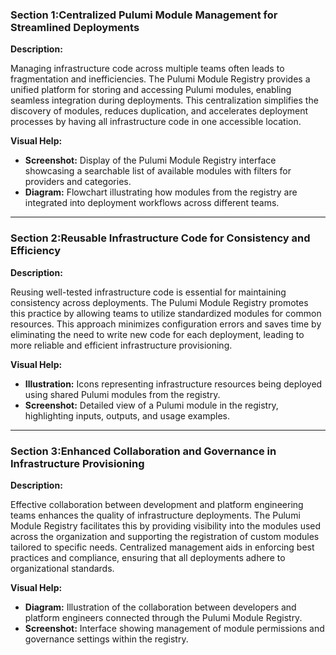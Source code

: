 ###  Section 1:**Centralized Pulumi Module Management for Streamlined Deployments**

**Description:**

Managing infrastructure code across multiple teams often leads to fragmentation and inefficiencies. The Pulumi Module
Registry provides a unified platform for storing and accessing Pulumi modules, enabling seamless integration during
deployments. This centralization simplifies the discovery of modules, reduces duplication, and accelerates deployment
processes by having all infrastructure code in one accessible location.

**Visual Help:**

- **Screenshot:** Display of the Pulumi Module Registry interface showcasing a searchable list of available modules with
  filters for providers and categories.
- **Diagram:** Flowchart illustrating how modules from the registry are integrated into deployment workflows across
  different teams.

---

###  Section 2:**Reusable Infrastructure Code for Consistency and Efficiency**

**Description:**

Reusing well-tested infrastructure code is essential for maintaining consistency across deployments. The Pulumi Module
Registry promotes this practice by allowing teams to utilize standardized modules for common resources. This approach
minimizes configuration errors and saves time by eliminating the need to write new code for each deployment, leading to
more reliable and efficient infrastructure provisioning.

**Visual Help:**

- **Illustration:** Icons representing infrastructure resources being deployed using shared Pulumi modules from the
  registry.
- **Screenshot:** Detailed view of a Pulumi module in the registry, highlighting inputs, outputs, and usage examples.

---

###  Section 3:**Enhanced Collaboration and Governance in Infrastructure Provisioning**

**Description:**

Effective collaboration between development and platform engineering teams enhances the quality of infrastructure
deployments. The Pulumi Module Registry facilitates this by providing visibility into the modules used across the
organization and supporting the registration of custom modules tailored to specific needs. Centralized management aids
in enforcing best practices and compliance, ensuring that all deployments adhere to organizational standards.

**Visual Help:**

- **Diagram:** Illustration of the collaboration between developers and platform engineers connected through the Pulumi
  Module Registry.
- **Screenshot:** Interface showing management of module permissions and governance settings within the registry.
